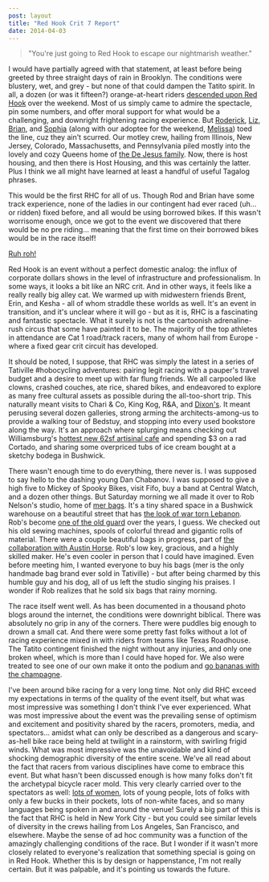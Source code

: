 ```yaml
---
post: layout
title: "Red Hook Crit 7 Report"
date: 2014-04-03
---
```


> "You're just going to Red Hook to escape our nightmarish weather."

I would have partially agreed with that statement, at least before being greeted by three straight days of rain in Brooklyn. The conditions were blustery, wet, and grey - but none of that could dampen the Tatito spirit. In all, a dozen (or was it fifteen?) orange-at-heart riders [descended upon Red Hook](http://instagram.com/p/mI4MylpJaq/) over the weekend. Most of us simply came to admire the spectacle, pin some numbers, and offer moral support for what would be a challenging, and downright frightening racing experience. But [Roderick](http://instagram.com/p/mKxnHhJJak/), [Liz](http://instagram.com/p/mLjNZfJJUn/), [Brian](http://instagram.com/p/mIOyhKJJQ4/), and [Sophia](http://instagram.com/p/mHQECSpJV_/) (along with our adoptee for the weekend, [Melissa](http://www.manualforspeed.com//wp-content/gallery/rhc-2014-3/manualforspeed_rhc2014-12.jpg)) toed the line, cuz they ain't scurred. Our motley crew, hailing from Illinois, New Jersey, Colorado, Massachusetts, and Pennsylvania piled mostly into the lovely and cozy Queens home of [the De Jesus family](http://instagram.com/p/mLQx4VpJRh/). Now, there is host housing, and then there is Host Housing, and this was certainly the latter. Plus I think we all might have learned at least a handful of useful Tagalog phrases.

This would be the first RHC for all of us. Though Rod and Brian have some track experience, none of the ladies in our contingent had ever raced (uh… or ridden) fixed before, and all would be using borrowed bikes. If this wasn't worrisome enough, once we got to the event we discovered that there would be no pre riding… meaning that the first time on their borrowed bikes would be in the race itself!

[Ruh roh!](http://instagram.com/p/mLiX9UJJTB/)

Red Hook is an event without a perfect domestic analog: the influx of corporate dollars shows in the level of infrastructure and professionalism. In some ways, it looks a bit like an NRC crit. And in other ways, it feels like a really really big alley cat. We warmed up with midwestern friends Brent, Erin, and Kesha - all of whom straddle these worlds as well. It's an event in transition, and it's unclear where it will go - but as it is, RHC is a fascinating and fantastic spectacle. What it surely is not is the cartoonish adrenaline-rush circus that some have painted it to be. The majority of the top athletes in attendance are Cat 1 road/track racers, many of whom hail from Europe - where a fixed gear crit circuit has developed.

It should be noted, I suppose, that RHC was simply the latest in a series of Tativille \#hobocycling adventures: pairing legit racing with a pauper's travel budget and a desire to meet up with far flung friends. We all carpooled like clowns, crashed couches, ate rice, shared bikes, and endeavored to explore as many free cultural assets as possible during the all-too-short trip. This naturally meant visits to Chari & Co, King Kog, R&A, and [Dixon's](http://instagram.com/p/mGXyAxJJR4/). It meant perusing several dozen galleries, strong arming the architects-among-us to provide a walking tour of Bedstuy, and stopping into every used bookstore along the way. It's an approach where splurging means checking out Williamsburg's [hottest new 62sf artisinal cafe](http://instagram.com/p/mIYmOyJJQU/) and spending \$3 on a rad Cortado, and sharing some overpriced tubs of ice cream bought at a sketchy bodega in Bushwick.

There wasn't enough time to do everything, there never is. I was supposed to say hello to the dashing young Dan Chabanov. I was supposed to give a high five to Mickey of Spooky Bikes, visit Fifo, buy a band at Central Watch, and a dozen other things. But Saturday morning we all made it over to Rob Nelson's studio, home of [mer bags](http://merbags.com/). It's a tiny shared space in a Bushwick warehouse on a beautiful street that has [the look of war torn Lebanon](http://instagram.com/p/mIVcyTpJas/). Rob's become [one of the old guard](http://instagram.com/p/mIZBlZpJQ-/) over the years, I guess. We checked out his old sewing machines, spools of colorful thread and gigantic rolls of material. There were a couple beautiful bags in progress, part of [the collaboration with Austin Horse](http://www.horsebrandco.com/goods/b5t9e6yzmny6xcsxfc6rwp3p2xmquu). Rob's low key, gracious, and a highly skilled maker. He's even cooler in person that I could have imagined. Even before meeting him, I wanted everyone to buy his bags (mer is the only handmade bag brand ever sold in Tativille) - but after being charmed by this humble guy and his dog, all of us left the studio singing his praises. I wonder if Rob realizes that he sold six bags that rainy morning.

The race itself went well. As has been documented in a thousand photo blogs around the internet, the conditions were downright biblical. There was absolutely no grip in any of the corners. There were puddles big enough to drown a small cat. And there were some pretty fast folks without a lot of racing experience mixed in with riders from teams like Texas Roadhouse. The Tatito contingent finished the night without any injuries, and only one broken wheel, which is more than I could have hoped for. We also were treated to see one of our own make it onto the podium and [go bananas with the champagne](http://instagram.com/p/mJq8pEJJQb/).

I've been around bike racing for a very long time. Not only did RHC exceed my expectations in terms of the quality of the event itself, but what was most impressive was something I don't think I've ever experienced. What was most impressive about the event was the prevailing sense of optimism and excitement and positivity shared by the racers, promoters, media, and spectators… amidst what can only be described as a dangerous and scary-as-hell bike race being held at twilight in a rainstorm, with swirling frigid winds. What was most impressive was the unavoidable and kind of shocking demographic diversity of the entire scene. We've all read about the fact that racers from various disciplines have come to embrace this event. But what hasn't been discussed enough is how many folks don't fit the archetypal bicycle racer mold. This very clearly carried over to the spectators as well: [lots of women](http://instagram.com/p/mJUW5MJJdE/), lots of young people, lots of folks with only a few bucks in their pockets, lots of non-white faces, and so many languages being spoken in and around the venue! Surely a big part of this is the fact that RHC is held in New York City - but you could see similar levels of diversity in the crews hailing from Los Angeles, San Francisco, and elsewhere. Maybe the sense of ad hoc community was a function of the amazingly challenging conditions of the race. But I wonder if it wasn't more closely related to everyone's realization that something special is going on in Red Hook. Whether this is by design or happenstance, I'm not really certain. But it was palpable, and it's pointing us towards the future.
